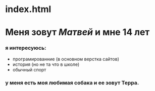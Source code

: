# index.html
# Меня зовут *Матвей* и мне 14 лет
### я интересуюсь:
- програмированние (в основном верстка сайтов)
- история (но не та что в школе)
- обычный спорт 
### у меня есть моя любимая собака и ее зовут **Терра.**
